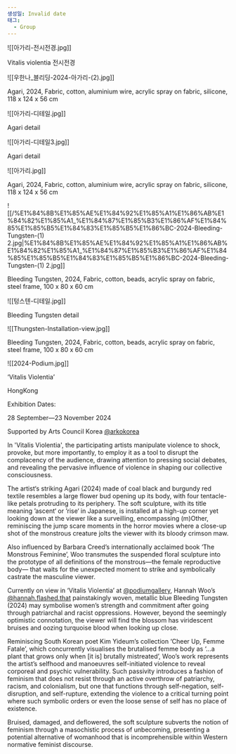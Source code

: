 ```yaml
---
생성일: Invalid date
태그:
  - Group
---
```

![[아가리-전시전경.jpg]]

Vitalis violentia 전시전경

![[우한나_블리딩-2024-아가리-(2).jpg]]

Agari, 2024, Fabric, cotton, aluminium wire, acrylic spray on fabric, silicone, 118 x 124 x 56 cm

  

![[아가리-디테일.jpg]]

Agari detail

  

![[아가리-디테일3.jpg]]

Agari detail

  

![[아가리.jpg]]

Agari, 2024, Fabric, cotton, aluminium wire, acrylic spray on fabric, silicone, 118 x 124 x 56 cm

  

  

![[/%E1%84%8B%E1%85%AE%E1%84%92%E1%85%A1%E1%86%AB%E1%84%82%E1%85%A1_%E1%84%87%E1%85%B3%E1%86%AF%E1%84%85%E1%85%B5%E1%84%83%E1%85%B5%E1%86%BC-2024-Bleeding-Tungsten-(1) 2.jpg|%E1%84%8B%E1%85%AE%E1%84%92%E1%85%A1%E1%86%AB%E1%84%82%E1%85%A1_%E1%84%87%E1%85%B3%E1%86%AF%E1%84%85%E1%85%B5%E1%84%83%E1%85%B5%E1%86%BC-2024-Bleeding-Tungsten-(1) 2.jpg]]

Bleeding Tungsten, 2024, Fabric, cotton, beads, acrylic spray on fabric, steel frame, 100 x 80 x 60 cm

  

![[텅스텐-디테일.jpg]]

Bleeding Tungsten detail

  

![[Thungsten-Installation-view.jpg]]

Bleeding Tungsten, 2024, Fabric, cotton, beads, acrylic spray on fabric, steel frame, 100 x 80 x 60 cm

  

![[2024-Podium.jpg]]

  

‘Vitalis Violentia’

HongKong

Exhibition Dates:

28 September—23 November 2024

Supported by Arts Council Korea [@arkokorea](https://www.instagram.com/arkokorea/)

  

In 'Vitalis Violentia', the participating artists manipulate violence to shock, provoke, but more importantly, to employ it as a tool to disrupt the complacency of the audience, drawing attention to pressing social debates, and revealing the pervasive influence of violence in shaping our collective consciousness.

  

The artist‘s striking Agari (2024) made of coal black and burgundy red textile resembles a large flower bud opening up its body, with four tentacle-like petals protruding to its periphery. The soft sculpture, with its title meaning ’ascent‘ or ’rise‘ in Japanese, is installed at a high-up corner yet looking down at the viewer like a surveilling, encompassing (m)Other, reminiscing the jump scare moments in the horror movies where a close-up shot of the monstrous creature jolts the viewer with its bloody crimson maw.

  

Also influenced by Barbara Creed’s internationally acclaimed book ‘The Monstrous Feminine’, Woo transmutes the suspended floral sculpture into the prototype of all definitions of the monstrous—the female reproductive body— that waits for the unexpected moment to strike and symbolically castrate the masculine viewer.

  

Currently on view in ‘Vitalis Violentia’ at [@podiumgallery](https://www.instagram.com/podiumgallery/), Hannah Woo’s [@hannah.flashed.that](https://www.instagram.com/hannah.flashed.that/) painstakingly woven, metallic blue Bleeding Tungsten (2024) may symbolise women’s strength and commitment after going through patriarchal and racist oppressions. However, beyond the seemingly optimistic connotation, the viewer will find the blossom has viridescent bruises and oozing turquoise blood when looking up close.

  

Reminiscing South Korean poet Kim Yideum’s collection ‘Cheer Up, Femme Fatale’, which concurrently visualises the brutalised femme body as ‘...a plant that grows only when [it is] brutally mistreated’, Woo’s work represents the artist’s selfhood and manoeuvres self-initiated violence to reveal corporeal and psychic vulnerability. Such passivity introduces a fashion of feminism that does not resist through an active overthrow of patriarchy, racism, and colonialism, but one that functions through self-negation, self-disruption, and self-rupture, extending the violence to a critical turning point where such symbolic orders or even the loose sense of self has no place of existence.

  

Bruised, damaged, and deflowered, the soft sculpture subverts the notion of feminism through a masochistic process of unbecoming, presenting a potential alternative of womanhood that is incomprehensible within Western normative feminist discourse.